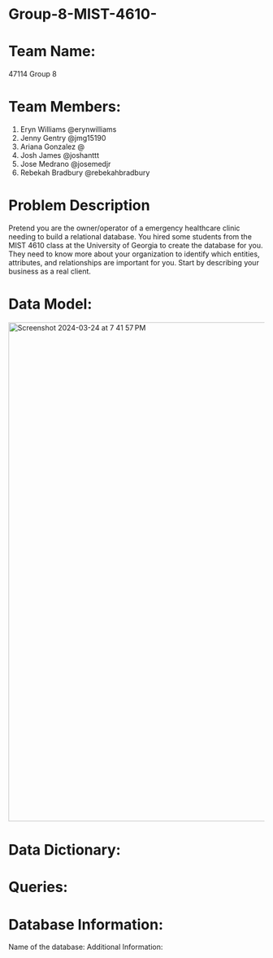 # Group-8-MIST-4610-

# Team Name:
47114 Group 8

# Team Members:
1. Eryn Williams @erynwilliams
2. Jenny Gentry @jmg15190
3. Ariana Gonzalez @
4. Josh James @joshanttt
5. Jose Medrano @josemedjr
6. Rebekah Bradbury @rebekahbradbury 

# Problem Description 
Pretend you are the owner/operator of a emergency healthcare clinic needing to build a
relational database. You hired some students from the MIST 4610 class at the University of
Georgia to create the database for you. They need to know more about your organization to
identify which entities, attributes, and relationships are important for you. Start by describing
your business as a real client.

# Data Model:
 <img width="981" alt="Screenshot 2024-03-24 at 7 41 57 PM" src="https://github.com/rebekahbradbury/Group-8-MIST-4610-/assets/163002386/d18f2f4e-a042-44a8-ab39-18c3b46b381e">

# Data Dictionary: 


# Queries:

# Database Information:

Name of the database: 
Additional Information: 

